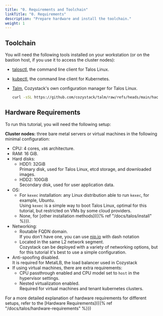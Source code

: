 ```yaml
---
title: "0. Requirements and Toolchain"
linkTitle: "0. Requirements"
description: "Prepare hardware and install the toolchain."
weight: 1
---
```


## Toolchain

You will need the following tools installed on your workstation (or on the bastion host, if you use it to access the cluster nodes):

-   [talosctl](https://www.talos.dev/v1.10/talos-guides/install/talosctl/), the command line client for Talos Linux.
-   [kubectl](https://kubernetes.io/docs/tasks/tools/#kubectl), the command line client for Kubernetes.
-   [Talm](https://github.com/cozystack/talm?tab=readme-ov-file#installation), Cozystack's own configuration manager for Talos Linux.<br>
    
    ```bash
    curl -sSL https://github.com/cozystack/talm/raw/refs/heads/main/hack/install.sh | sh -s
    ```

## Hardware Requirements

To run this tutorial, you will need the following setup:

**Cluster nodes:** three bare metal servers or virtual machines in the following minimal configuration:

-   CPU: 4 cores, `x86` architecture.
-   RAM: 16 GiB.
-   Hard disks:
    -   HDD1: 32GiB<br>Primary disk, used for Talos Linux, etcd storage, and downloaded images.
    -   HDD2: 100GiB<br>Secondary disk, used for user application data.
-   OS:
    -   For `kexec` installation: any Linux distribution able to run `kexec`, for example, Ubuntu.<br>
        Using `kexec` is a simple way to boot Talos Linux, optimal for this tutorial, but restricted on VMs by some cloud providers.
    -   None, for [other installation methods]({{% ref "/docs/talos/install" %}}). 
-   Networking:
    -   Routable FQDN domain.<br>If you don't have one, you can use [nip.io](https://nip.io/) with dash notation
    -   Located in the same L2 network segment.<br>
        Cozystack can be deployed with a variety of networking options, but for this tutorial it's best to use a simple configuration.
-   Anti-spoofing disabled.<br>
    It is required for MetalLB, the load balancer used in Cozystack
-   If using virtual machines, there are extra requirements:
    -   CPU passthrough enabled and CPU model set to `host` in the hypervisor settings.
    -   Nested virtualization enabled.<br>
        Required for virtual machines and tenant kubernetes clusters.

For a more detailed explanation of hardware requirements for different setups, refer to the [Hardware Requirements]({{% ref "/docs/talos/hardware-requirements" %}})
    
